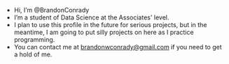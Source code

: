 - Hi, I’m @BrandonConrady
- I’m a student of Data Science at the Associates' level.
- I plan to use this profile in the future for serious projects, but in the meantime, I am going to put silly projects on here as I practice programming.
- You can contact me at brandonwconrady@gmail.com if you need to get a hold of me.

<!---
BrandonConrady/BrandonConrady is a ✨ special ✨ repository because its `README.md` (this file) appears on your GitHub profile.
You can click the Preview link to take a look at your changes.
--->
